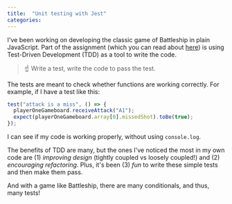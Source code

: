 ```yaml
---
title:  "Unit testing with Jest"
categories: 
---
```


I've been working on developing the classic game of Battleship in plain JavaScript. Part of the assignment (which you can read about [here](https://www.theodinproject.com/paths/full-stack-javascript/courses/javascript/lessons/battleship)) is using Test-Driven Development (TDD) as a tool to write the code.

> ☝️ Write a test, write the code to pass the test.

The tests are meant to check whether functions are working correctly. For example, if I have a test like this:

~~~javascript
test("attack is a miss", () => {
  playerOneGameboard.receiveAttack("A1");
  expect(playerOneGameboard.array[0].missedShot).toBe(true);
});
~~~

I can see if my code is working properly, without using `console.log`. 

The benefits of TDD are many, but the ones I've noticed the most in my own code are (1) *improving design* (tightly coupled vs loosely coupled!) and (2) *encouraging refactoring*. Plus, it's been (3) *fun* to write these simple tests and then make them pass.

And with a game like Battleship, there are many conditionals, and thus, many tests!